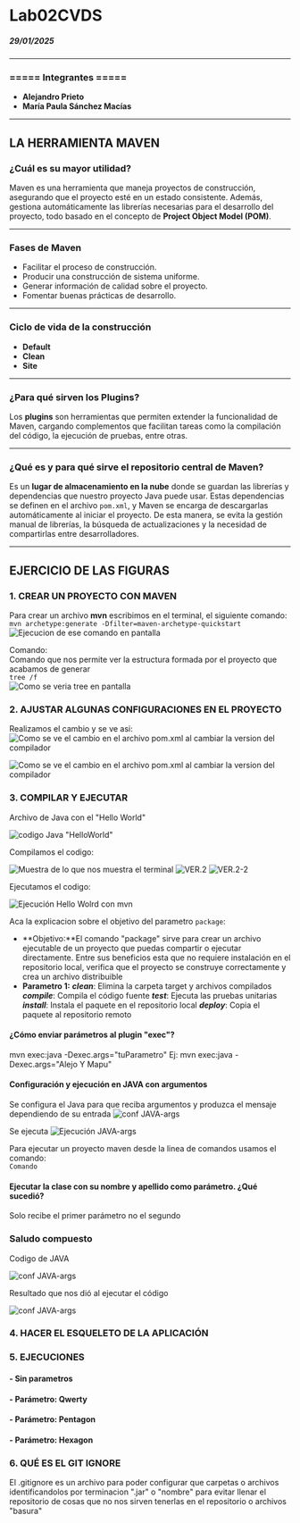 
# Lab02CVDS  
##### 29/01/2025  

---

### ===== Integrantes =====  
- **Alejandro Prieto**  
- **María Paula Sánchez Macías**

---
## LA HERRAMIENTA MAVEN
### ¿Cuál es su mayor utilidad?  
Maven es una herramienta que maneja proyectos de construcción, asegurando que el proyecto esté en un estado consistente. Además, gestiona automáticamente las librerías necesarias para el desarrollo del proyecto, todo basado en el concepto de **Project Object Model (POM)**.

---

### Fases de Maven
- Facilitar el proceso de construcción.
- Producir una construcción de sistema uniforme.
- Generar información de calidad sobre el proyecto.
- Fomentar buenas prácticas de desarrollo.

---

### Ciclo de vida de la construcción
- **Default**  
- **Clean**  
- **Site**

---

### ¿Para qué sirven los Plugins?  
Los **plugins** son herramientas que permiten extender la funcionalidad de Maven, cargando complementos que facilitan tareas como la compilación del código, la ejecución de pruebas, entre otras.

---

### ¿Qué es y para qué sirve el repositorio central de Maven?  
Es un **lugar de almacenamiento en la nube** donde se guardan las librerías y dependencias que nuestro proyecto Java puede usar. Estas dependencias se definen en el archivo `pom.xml`, y Maven se encarga de descargarlas automáticamente al iniciar el proyecto. De esta manera, se evita la gestión manual de librerías, la búsqueda de actualizaciones y la necesidad de compartirlas entre desarrolladores.

---

## EJERCICIO DE LAS FIGURAS
### 1. CREAR UN PROYECTO CON MAVEN
Para crear un archivo **mvn** escribimos en el terminal, el siguiente comando:  
`mvn archetype:generate -Dfilter=maven-archetype-quickstart`    
![Ejecucion de ese comando en pantalla](https://github.com/hakki17/Lab02CVDS/blob/main/img/1.%20Ejecutar%20Comando.png)

Comando:   
Comando que nos permite ver la estructura formada por el proyecto que acabamos de generar   
`tree /f`  
![Como se veria tree en pantalla](https://github.com/hakki17/Lab02CVDS/blob/main/img/1.2.%20Tree.png)

### 2. AJUSTAR ALGUNAS CONFIGURACIONES EN EL PROYECTO
Realizamos el cambio y se ve asi:  
![Como se ve el cambio en el archivo pom.xml al cambiar la version del compilador](https://github.com/hakki17/Lab02CVDS/blob/main/img/2.%20Cambiar%20version%20compilador.png)

![Como se ve el cambio en el archivo pom.xml al cambiar la version del compilador](https://github.com/hakki17/Lab02CVDS/blob/main/img/2.1%20cambiar%20compilador%20mvn.png)

### 3. COMPILAR Y EJECUTAR
Archivo de Java con el "Hello World"

![codigo Java "HelloWorld"](https://github.com/hakki17/Lab02CVDS/blob/main/img/4.%20HelloWorldJAVA.png)

Compilamos el codigo: 

![Muestra de lo que nos muestra el terminal](https://github.com/hakki17/Lab02CVDS/blob/main/img/3.%20Compilar.png)
![VER.2](https://github.com/hakki17/Lab02CVDS/blob/main/img/5.%20mvn-Upackage.png)
![VER.2-2](https://github.com/hakki17/Lab02CVDS/blob/main/img/5.1%20mvn-Upackage2.png)

Ejecutamos el codigo:

![Ejecución Hello Wolrd con mvn](https://github.com/hakki17/Lab02CVDS/blob/main/img/6.%20EjecutarMVN.png)

Aca la explicacion sobre el objetivo del parametro `package`:  
- **Objetivo:**El comando "package" sirve para crear un archivo ejecutable de un proyecto que puedas compartir o ejecutar directamente. Entre sus beneficios esta que no requiere instalación en el repositorio local, verifica que el proyecto se construye correctamente y crea un archivo distribuible
- **Parametro 1:**
***clean***: Elimina la carpeta target y archivos compilados
***compile***: Compila el código fuente
***test***: Ejecuta las pruebas unitarias
***install***: Instala el paquete en el repositorio local
***deploy***: Copia el paquete al repositorio remoto

#### ¿Cómo enviar parámetros al plugin "exec"?
mvn exec:java -Dexec.args="tuParametro"
Ej:
mvn exec:java -Dexec.args="Alejo Y Mapu"

#### Configuración y ejecución en JAVA con argumentos
Se configura el Java para que reciba argumentos y produzca el mensaje dependiendo de su entrada
![conf JAVA-args](https://github.com/hakki17/Lab02CVDS/blob/main/img/7.%20Java%20ARGS.png)

Se ejecuta
![Ejecución JAVA-args](https://github.com/hakki17/Lab02CVDS/blob/main/img/7.1%20resultado%20JAVA-args.png)

Para ejecutar un proyecto maven desde la linea de comandos usamos el comando:  
`Comando`

#### Ejecutar la clase con su nombre y apellido como parámetro. ¿Qué sucedió?
Solo recibe el primer parámetro no el segundo

### Saludo compuesto
Codigo de JAVA

![conf JAVA-args](https://github.com/hakki17/Lab02CVDS/blob/main/img/8.%20JAVA%20compuesta.png)

Resultado que nos dió al ejecutar el código

![conf JAVA-args](https://github.com/hakki17/Lab02CVDS/blob/main/img/8.1%20resultado%20JAVA%20compuesta.png)

### 4. HACER EL ESQUELETO DE LA APLICACIÓN

### 5. EJECUCIONES
#### - **Sin parametros**

#### - **Parámetro: Qwerty**

#### - **Parámetro: Pentagon**

#### - **Parámetro: Hexagon**


### 6. QUÉ ES EL GIT IGNORE
El .gitignore es un archivo para poder configurar que carpetas o archivos identificandolos por terminacion ".jar" o "nombre" para evitar llenar el repositorio de cosas que no nos sirven tenerlas en el repositorio o archivos "basura"